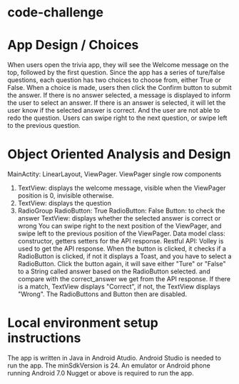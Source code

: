 # code-challenge
# App Design / Choices
When users open the trivia app, they will see the Welcome message on the top, followed by the first question.
Since the app has a series of ture/false questions, each question has two choices to choose from, either True or False.
When  a choice is made, users then click the Confirm button to submit the answer.
If there is no answer selected, a message is displayed to inform the user to select an answer.
If there is an answer is selected, it will let the user know if the selected answer is correct.
And the user are not able to redo the question.
Users can swipe right to the next question, or swipe left to the previous question.
# Object Oriented Analysis and Design
MainActity: LinearLayout, ViewPager.
ViewPager single row components
1) TextView: displays the welcome message, visible when the ViewPager position is 0, invisible otherwise.
2) TextView: displays the question
3) RadioGroup
   RadioButton: True
   RadioButton: False
   Button: to check the answer
   TextView: displays whether the selected answer is correct or wrong
You can swipe right to the next position of the ViewPager, and swipe left to the previous position of the ViewPager.
Data model class: constructor, getters setters for the API response.
Restful API: Volley is used to get the API response.
When the button is clicked, it checks if a RadioButton is clicked, if not it displays a Toast, and you have to select a RadioButton.
Click the button again, it will save either "Ture" or "False" to a String called answer based on the RadioButton selected. and compare with the correct_answer we get from the API response. If there is a match, TextView displays "Correct", if not, the TextView displays "Wrong".
The RadioButtons and Button then are disabled.
# Local environment setup instructions
The app is written in Java in Android Atudio.
Android Studio is needed to run the app.
The minSdkVersion is 24.
An emulator or Android phone running Android 7.0 Nugget or above is required to run the app.
